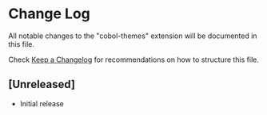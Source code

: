 # Change Log

All notable changes to the "cobol-themes" extension will be documented in this file.

Check [Keep a Changelog](http://keepachangelog.com/) for recommendations on how to structure this file.

## [Unreleased]

- Initial release
